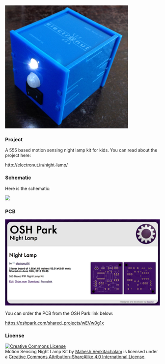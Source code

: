 ![](photos/nl-final.jpg)

### Project

A 555 based motion sensing night lamp kit for kids. You can read about the project here:

http://electronut.in/night-lamp/

### Schematic

Here is the schematic:

![](photos/nl-circuit.png)

### PCB

![](photos/nl-oshpark.png)

You can order the PCB from the OSH Park link below:

https://oshpark.com/shared_projects/wEVw0g1x

### License

<a rel="license" href="http://creativecommons.org/licenses/by-sa/4.0/"><img alt="Creative Commons License" style="border-width:0" src="https://i.creativecommons.org/l/by-sa/4.0/88x31.png" /></a><br /><span xmlns:dct="http://purl.org/dc/terms/" property="dct:title">Motion Sensing Night Lamp Kit</span> by <a xmlns:cc="http://creativecommons.org/ns#" href="electronut.in" property="cc:attributionName" rel="cc:attributionURL">Mahesh Venkitachalam</a> is licensed under a <a rel="license" href="http://creativecommons.org/licenses/by-sa/4.0/">Creative Commons Attribution-ShareAlike 4.0 International License</a>.